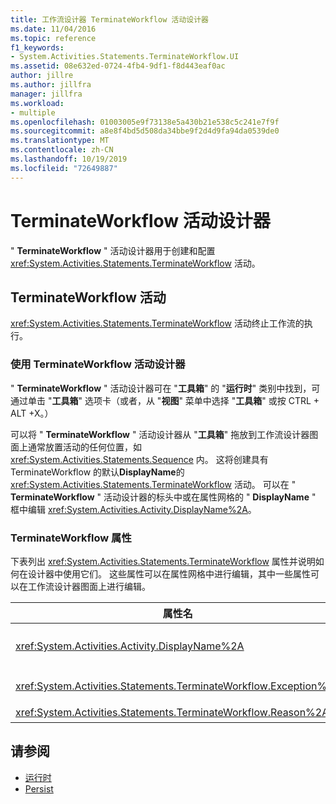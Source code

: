 ```yaml
---
title: 工作流设计器 TerminateWorkflow 活动设计器
ms.date: 11/04/2016
ms.topic: reference
f1_keywords:
- System.Activities.Statements.TerminateWorkflow.UI
ms.assetid: 08e632ed-0724-4fb4-9df1-f8d443eaf0ac
author: jillre
ms.author: jillfra
manager: jillfra
ms.workload:
- multiple
ms.openlocfilehash: 01003005e9f73138e5a430b21e538c5c241e7f9f
ms.sourcegitcommit: a8e8f4bd5d508da34bbe9f2d4d9fa94da0539de0
ms.translationtype: MT
ms.contentlocale: zh-CN
ms.lasthandoff: 10/19/2019
ms.locfileid: "72649887"
---
```

# <a name="terminateworkflow-activity-designer"></a>TerminateWorkflow 活动设计器

" **TerminateWorkflow** " 活动设计器用于创建和配置 <xref:System.Activities.Statements.TerminateWorkflow> 活动。

## <a name="the-terminateworkflow-activity"></a>TerminateWorkflow 活动

<xref:System.Activities.Statements.TerminateWorkflow> 活动终止工作流的执行。

### <a name="using-the-terminateworkflow-activity-designer"></a>使用 TerminateWorkflow 活动设计器

" **TerminateWorkflow** " 活动设计器可在 "**工具箱**" 的 "**运行时**" 类别中找到，可通过单击 "**工具箱**" 选项卡（或者，从 "**视图**" 菜单中选择 "**工具箱**" 或按 CTRL + ALT +X。）

可以将 " **TerminateWorkflow** " 活动设计器从 "**工具箱**" 拖放到工作流设计器图面上通常放置活动的任何位置，如 <xref:System.Activities.Statements.Sequence> 内。 这将创建具有 TerminateWorkflow 的默认**DisplayName**的 <xref:System.Activities.Statements.TerminateWorkflow> 活动。 可以在 " **TerminateWorkflow** " 活动设计器的标头中或在属性网格的 " **DisplayName** " 框中编辑 <xref:System.Activities.Activity.DisplayName%2A>。

### <a name="the-terminateworkflow-properties"></a>TerminateWorkflow 属性

下表列出 <xref:System.Activities.Statements.TerminateWorkflow> 属性并说明如何在设计器中使用它们。 这些属性可以在属性网格中进行编辑，其中一些属性可以在工作流设计器图面上进行编辑。

|属性名|必需|用法|
|-|--------------|-|
|<xref:System.Activities.Activity.DisplayName%2A>|False|<xref:System.Activities.Statements.TerminateWorkflow> 活动的友好名称。 默认值为 TerminateWorkflow。 虽然显示名称不是绝对必需的，但最好使用显示名称。|
|<xref:System.Activities.Statements.TerminateWorkflow.Exception%2A>|False|终止工作流时要引发的异常。 此属性在属性网格中设置。|
|<xref:System.Activities.Statements.TerminateWorkflow.Reason%2A>|False|解释终止工作流的原因。 此属性在属性网格中设置。|

## <a name="see-also"></a>请参阅

- [运行时](../workflow-designer/runtime-activity-designers.md)
- [Persist](../workflow-designer/persist-activity-designer.md)